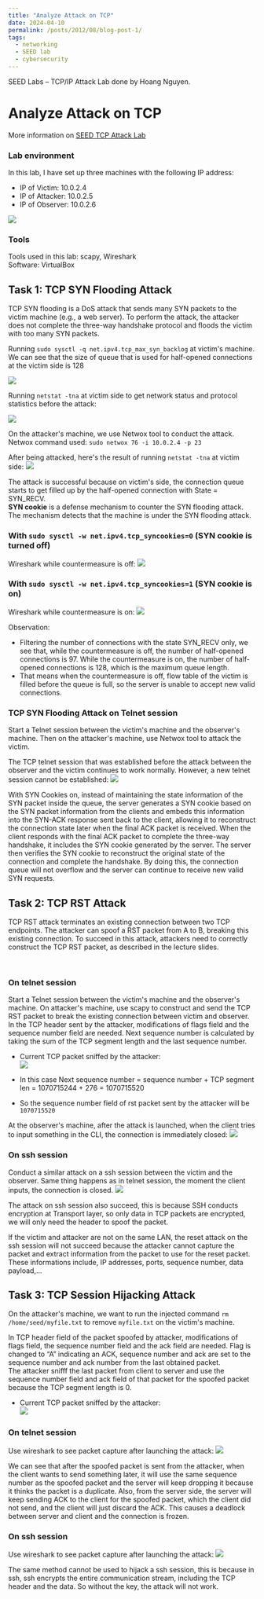 ```yaml
---
title: "Analyze Attack on TCP"
date: 2024-04-10
permalink: /posts/2012/08/blog-post-1/
tags:
  - networking
  - SEED lab
  - cybersecurity
---
```


SEED Labs – TCP/IP Attack Lab done by Hoang Nguyen.

# Analyze Attack on TCP

More information on [SEED TCP Attack Lab](https://seedsecuritylabs.org/Labs_20.04/Networking/TCP_Attacks/)

### Lab environment

In this lab, I have set up three machines with the following IP address:

- IP of Victim: 10.0.2.4
- IP of Attacker: 10.0.2.5
- IP of Observer: 10.0.2.6

<img src='/images/nwdiagram.png'>

### Tools

Tools used in this lab: scapy, Wireshark <br>
Software: VirtualBox

## Task 1: TCP SYN Flooding Attack

TCP SYN flooding is a DoS attack that sends many SYN packets to the victim machine (e.g., a web server). To perform the attack, the attacker does not complete the three-way handshake protocol and floods the victim with too many SYN packets.

Running `sudo sysctl -q net.ipv4.tcp_max_syn_backlog` at victim's machine. We can see that the size of queue that is used for half-opened connections at the victim side is 128

<img src='/images/queue_size.png'>

Running `netstat -tna` at victim side to get network status and protocol statistics before the attack:

<img src='/images/netstat1.png'>

On the attacker's machine, we use Netwox tool to conduct the attack.
Netwox command used:
`sudo netwox 76 -i 10.0.2.4 -p 23`

After being attacked, here's the result of running `netstat -tna` at victim side:
<img src='/images/netstat2.png'>

The attack is successful because on victim's side, the connection queue starts to get filled up by the half-opened connection with State = SYN_RECV.<br />
**SYN cookie** is a defense mechanism to counter the SYN flooding attack. The mechanism detects that the machine is under the SYN flooding attack.

### With `sudo sysctl -w net.ipv4.tcp_syncookies=0` (SYN cookie is turned off)

Wireshark while countermeasure is off:
<img src='/images/wsoff.png'>

### With `sudo sysctl -w net.ipv4.tcp_syncookies=1` (SYN cookie is on)

Wireshark while countermeasure is on:
<img src='/images/wson.png'>

Observation:

- Filtering the number of connections with the state SYN_RECV only, we see that, while the countermeasure is off, the number of half-opened connections is 97. While the countermeasure is on, the number of half-opened connections is 128, which is the maximum queue length.
- That means when the countermeasure is off, flow table of the victim is filled before the queue is full, so the server is unable to accept new valid connections.

### TCP SYN Flooding Attack on Telnet session

Start a Telnet session between the victim's machine and the observer's machine.
Then on the attacker's machine, use Netwox tool to attack the victim.

The TCP telnet session that was established before the attack between the observer and the victim continues to work normally. However, a new telnet session cannot be established:
<img src='/images/tcptelnet.png'>

With SYN Cookies on, instead of maintaining the state information of the SYN packet inside the queue, the server generates a SYN cookie based on the SYN packet information from the clients and embeds this information into the SYN-ACK response sent back to the client, allowing it to reconstruct the connection state later when the final ACK packet is received.
When the client responds with the final ACK packet to complete the three-way handshake, it includes the SYN cookie generated by the server. The server then verifies the SYN cookie to reconstruct the original state of the connection and complete the handshake.
By doing this, the connection queue will not overflow and the server can continue to receive new valid SYN requests.

## Task 2: TCP RST Attack

TCP RST attack terminates an existing connection between two TCP endpoints. The attacker can spoof a RST packet from A to B, breaking this existing connection. To succeed in this attack, attackers need to correctly construct the TCP RST packet, as described in the lecture slides.

</br>

### On telnet session

Start a Telnet session between the victim's machine and the observer's machine.
On attacker's machine, use scapy to construct and send the TCP RST packet to break the existing connection between victim and observer.
</br>
In the TCP header sent by the attacker, modifications of flags field and the sequence number field are needed. Next sequence number is calculated by taking the sum of the TCP segment length and the last sequence number.

- Current TCP packet sniffed by the attacker:<br>
  <img src='/images/sniffedpkt.png'>

- In this case Next sequence number = sequence number + TCP segment len = 1070715244 + 276 = 1070715520
- So the sequence number field of rst packet sent by the attacker will be `1070715520`

At the observer's machine, after the attack is launched, when the client tries to input something in the CLI, the connection is immediately closed:
<img src='/images/telnetrst.png'>

### On ssh session

Conduct a similar attack on a ssh session between the victim and the observer. Same thing happens as in telnet session, the moment the client inputs, the connection is closed.
<img src='/images/sshrst.png'>

The attack on ssh session also succeed, this is because SSH conducts encryption at Transport layer, so only data in TCP packets are encrypted, we will only need the header to spoof the packet.

If the victim and attacker are not on the same LAN, the reset attack on the ssh session will not succeed because the attacker cannot capture the packet and extract information from the packet to use for the reset packet. These informations include, IP addresses, ports, sequence number, data payload,...

## Task 3: TCP Session Hijacking Attack

On the attacker's machine, we want to run the injected command `rm /home/seed/myfile.txt` to remove `myfile.txt` on the victim's machine.

In TCP header field of the packet spoofed by attacker, modifications of flags field, the sequence number field and the ack field are needed. Flag is changed to “A” indicating an ACK, sequence number and ack are set to the sequence number and ack number from the last obtained packet.
<br>
The attacker snifff the last packet from client to server and use the sequence number field and ack field of that packet for the spoofed packet because the TCP segment length is 0.

- Current TCP packet sniffed by the attacker:<br>
  <img src='/images/sniffed2.png'>

### On telnet session

Use wireshark to see packet capture after launching the attack:
<img src='/images/wshjk.png'>

We can see that after the spoofed packet is sent from the attacker, when the client wants to send something later, it will use the same sequence number as the spoofed packet and the server will keep dropping it because it thinks the packet is a duplicate. Also, from the server side, the server will keep sending ACK to the client for the spoofed packet, which the client did not send, and the client will just discard the ACK. This causes a deadlock between server and client and the connection is frozen.

### On ssh session

Use wireshark to see packet capture after launching the attack:
<img src='/images/wssshhjk.png'>

The same method cannot be used to hijack a ssh session, this is because in ssh, ssh encrypts the entire communication stream, including the TCP header and the data. So without the key, the attack will not work.
